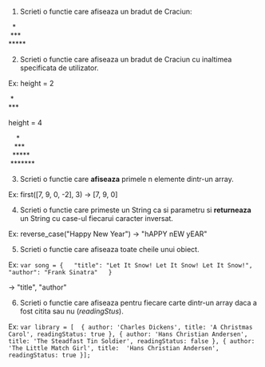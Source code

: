 1. Scrieti o functie care afiseaza un bradut de Craciun:

  &nbsp;&nbsp;\*&nbsp;&nbsp;  
  &nbsp;\*\*\*&nbsp;  
  \*\*\*\*\*  

2. Scrieti o functie care afiseaza un bradut de Craciun cu inaltimea specificata de utilizator.

Ex: height = 2

 &nbsp;\*&nbsp;  
 \*\*\*

 height = 4

&nbsp;&nbsp;&nbsp;&nbsp;*  
&nbsp;&nbsp;&nbsp;***  
&nbsp;&nbsp;*****   
&nbsp;*******  


3. Scrieti o functie care **afiseaza** primele n elemente dintr-un array.

Ex: first([7, 9, 0, -2], 3) -> [7, 9, 0] 


4. Scrieti o functie care primeste un String ca si parametru si **returneaza** un String cu case-ul fiecarui caracter inversat.

Ex: reverse_case("Happy New Year") -> "hAPPY nEW yEAR"

5. Scrieti o functie care afiseaza toate cheile unui obiect.

Ex: ```var song = {  
	"title": "Let It Snow! Let It Snow! Let It Snow!",  
	"author": "Frank Sinatra"  
}```

-> "title", "author"


6. Scrieti o functie care afiseaza pentru fiecare carte dintr-un array daca a fost citita sau nu (*readingStus*).

Ex: ```var library = [ 
   {
       author: 'Charles Dickens',
       title: 'A Christmas Carol',
       readingStatus: true
   },
   {
       author: 'Hans Christian Andersen',
       title: 'The Steadfast Tin Soldier',
       readingStatus: false
   },
   {
       author: 'The Little Match Girl',
       title:  'Hans Christian Andersen', 
       readingStatus: true
   }];```
